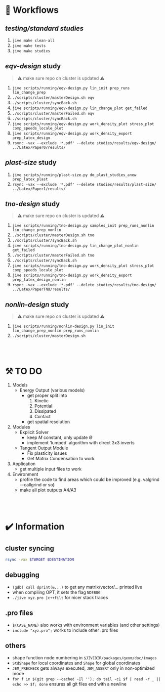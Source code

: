 # :arrows_counterclockwise: Workflows
## *testing/standard studies*
1. `jive make clean-all`
1. `jive make tests`
1. `jive make studies`
## *eqv-design* study
> :warning: make sure repo on cluster is updated :warning:
1. `jive scripts/running/eqv-design.py lin_init prep_runs lin_change_prep`
1. `./scripts/cluster/masterDesign.sh eqv`
1. `./scripts/cluster/syncBack.sh`
1. `jive scripts/running/eqv-design.py lin_change_plot get_failed`
1. `./scripts/cluster/masterFailed.sh eqv`
1. `./scripts/cluster/syncBack.sh`
1. `jive scripts/running/eqv-design.py work_density_plot stress_plot comp_speeds_locale_plot`
1. `jive scripts/running/eqv-design.py work_density_export prep_latex_design`
1. `rsync -vax --exclude '*.pdf' --delete studies/results/eqv-design/ ../Latex/Paper0/results/`
## *plast-size* study
1. `jive scripts/running/plast-size.py do_plast_studies_anew prep_latex_plast`
1. `rsync -vax --exclude '*.pdf' --delete studies/results/plast-size/ ../Latex/Paper1/results/`
## *tno-design* study
> :warning: make sure repo on cluster is updated :warning:
1. `jive scripts/running/tno-design.py samples_init prep_runs_nonlin lin_change_prep_nonlin`
1. `./scripts/cluster/masterDesign.sh tno`
1. `./scripts/cluster/syncBack.sh`
1. `jive scripts/running/tno-design.py lin_change_plot_nonlin get_failed`
1. `./scripts/cluster/masterFailed.sh tno`
1. `./scripts/cluster/syncBack.sh`
1. `jive scripts/running/tno-design.py work_density_plot stress_plot comp_speeds_locale_plot`
1. `jive scripts/running/tno-design.py work_density_export prep_latex_design_nonlin`
1. `rsync -vax --exclude '*.pdf' --delete studies/results/tno-design/ ../Latex/PaperTNO/results/` 
## *nonlin-design* study
> :warning: make sure repo on cluster is updated :warning:
1. `jive scripts/running/nonlin-design.py lin_init lin_change_prep_nonlin prep_runs_nonlin`
1. `./scripts/cluster/masterDesign.sh`
</br></br></br></br>

# :hammer_and_pick: TO DO 
1. Models
    - Energy Output (various models)
      - get proper split into
        1. Kinetic
        1. Potential
        1. Dissipated
        1. Contact
      - get spatial resolution
1. Modules
    - Explicit Solver
      - keep $M$ constant, only update $\Theta$
      - implement 'lumped' algorithm with direct 3x3 inverts
    - Tangent Output Module
      - Fix plasticity issues
      - Get Matrix Condensation to work
1. Application
    - get multiple input files to work
1. Environment
    - profile the code to find areas which could be improved (e.g. valgrind --callgrind or so)
    - make all plot outputs A4/A3
</br></br></br></br>

# :heavy_check_mark: Information
## cluster syncing
``` bash
rsync -vax $TARGET $DESTINATION
```
## debugging
- `(gdb) call dprint(&...)` to get any matrix/vector/... printed live
- when compiling OPT, it sets the flag `NDEBUG`
- `./jive xyz.pro |c++filt` for nicer stack traces
## .pro files
- `$(CASE_NAME)` also works with environment variables (and other settings)
- `include "xyz.pro";` works to include other .pro files
## others
- shape function node numbering in `$JIVEDIR/packages/geom/doc/images`
- `StdShape` for local coordinates and `Shape` for global coordinates
- `JEM_PRECHECK` gets always executed, `JEM_ASSERT` only in non-optimized mode
- `for f in $(git grep --cached -Il ''); do tail -c1 $f | read -r _ || echo >> $f; done` ensures all git files end with a newline
